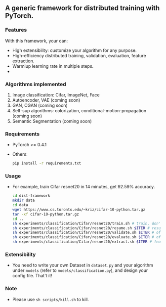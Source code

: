## A generic framework for distributed training with PyTorch.

### Features

With this framework, your can:

* High extensibility: customize your algorithm for any purpose.
* High-efficiency distributed training, validation, evaluation, feature extraction.
* Warmlup learning rate in multiple steps.
*

### Algorithms implemented

1. Image classification: Cifar, ImageNet, Face
2. Autoencoder, VAE (coming soon)
3. GAN, CGAN (coming soon)
4. Self-sup algorithms: colorization, conditional-motion-propagation (coming soon)
5. Semantic Segmentation (coming soon)

### Requirements

* PyTorch >= 0.4.1
* Others:

    ```sh
    pip install -r requirements.txt
    ```

### Usage

* For example, train Cifar resnet20 in 14 minutes, get 92.59% accuracy.

    ```sh
    cd dist-framework
    mkdir data
    cd data
    wget https://www.cs.toronto.edu/~kriz/cifar-10-python.tar.gz
    tar -xf cifar-10-python.tar.gz
    cd ..
    sh experiments/classification/Cifar/resnet20/train.sh # train, don't forget to open tensorboard for visualization
    sh experiments/classification/Cifar/resnet20/resume.sh $ITER # resume from iteration $ITER
    sh experiments/classification/Cifar/resnet20/validate.sh $ITER # offline validation
    sh experiments/classification/Cifar/resnet20/evaluate.sh $ITER # offline evaluation
    sh experiments/classification/Cifar/resnet20/extract.sh $ITER # feature extraction
    ```

### Extensibility

* You need to write your own Dataset in `dataset.py` and your algorithm under `models` (refer to `models/classification.py`), and design your config file. That't it!

### Note

* Please use `sh scripts/kill.sh` to kill.

